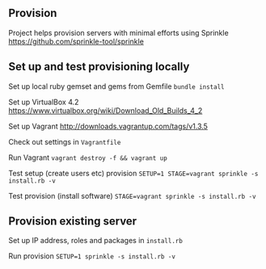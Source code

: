 ## Provision

Project helps provision servers with minimal efforts using Sprinkle https://github.com/sprinkle-tool/sprinkle

## Set up and test provisioning locally

Set up local ruby gemset and gems from Gemfile `bundle install`

Set up VirtualBox 4.2 https://www.virtualbox.org/wiki/Download_Old_Builds_4_2

Set up Vagrant http://downloads.vagrantup.com/tags/v1.3.5

Check out settings in `Vagrantfile`

Run Vagrant `vagrant destroy -f && vagrant up`

Test setup (create users etc) provision `SETUP=1 STAGE=vagrant sprinkle -s install.rb -v`

Test provision (install software) `STAGE=vagrant sprinkle -s install.rb -v`

## Provision existing server

Set up IP address, roles and packages in `install.rb`

Run provision `SETUP=1 sprinkle -s install.rb -v`
